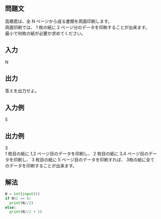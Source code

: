 ## 問題文
高橋君は、全 
N ページから成る書類を両面印刷します。  
両面印刷では、
1 枚の紙に 
2 ページ分のデータを印刷することが出来ます。  
最小で何枚の紙が必要か求めてください。
## 入力
N
## 出力
答えを出力せよ。
## 入力例
5
## 出力例
3  
1 枚目の紙に 
1,2 ページ目のデータを印刷し、 
2 枚目の紙に 
3,4 ページ目のデータを印刷し、 
3 枚目の紙に 
5 ページ目のデータを印刷すれば、 
3枚の紙に全てのデータを印刷することが出来ます。
## 解法

```python
N = int(input())
if N%2 == 0:
  print(N//2)
else:
  print(N//2 + 1)